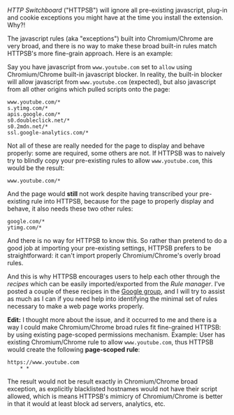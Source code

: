 *HTTP Switchboard* ("HTTPSB") will ignore all pre-existing javascript, plug-in and cookie exceptions you might have at the time you install the extension. Why?!

The javascript rules (aka "exceptions") built into Chromium/Chrome are very broad, and there is no way to make these broad built-in rules match HTTPSB's more fine-grain approach. Here is an example:

Say you have javascript from `www.youtube.com` set to `allow` using Chromium/Chrome built-in javascript blocker. In reality, the built-in blocker will allow javascript from `www.youtube.com` (expected), but also javascript from all other origins which pulled scripts onto the page:

```
www.youtube.com/*
s.ytimg.com/*
apis.google.com/*
s0.doubleclick.net/*
s0.2mdn.net/*
ssl.google-analytics.com/*
```

Not all of these are really needed for the page to display and behave properly: some are required, some others are not. If HTTPSB was to naively try to blindly copy your pre-existing rules to allow `www.youtube.com`, this would be the result:

```
www.youtube.com/*
```

And the page would **still** not work despite having transcribed your pre-existing rule into HTTPSB, because for the page to properly display and behave, it also needs these two other rules:

```
google.com/*
ytimg.com/*
```

And there is no way for HTTPSB to know this. So rather than pretend to do a good job at importing your pre-existing settings, HTTPSB prefers to be straightforward: it can't import properly Chromium/Chrome's overly broad rules.

And this is why HTTPSB encourages users to help each other through the *recipes* which can be easily imported/exported from the *Rule manager*. I've posted a couple of these recipes in the [Google group](https://groups.google.com/forum/?hl=en#!forum/httpsb), and I will try to assist as much as I can if you need help into identifying the minimal set of rules necessary to make a web page works properly.

**Edit:** I thought more about the issue, and it occurred to me and there is a way I could make Chromium/Chrome broad rules fit fine-grained HTTPSB: by using existing page-scoped permissions mechanism. Example: User has existing Chromium/Chrome rule to allow `www.youtube.com`, thus HTTPSB would create the following **page-scoped rule**:

```
https://www.youtube.com
    * *
```

The result would not be result exactly in Chromium/Chrome broad exception, as explicitly blacklisted hostnames would not have their script allowed, which is means HTTPSB's mimicry of Chromium/Chrome is better in that it would at least block ad servers, analytics, etc.